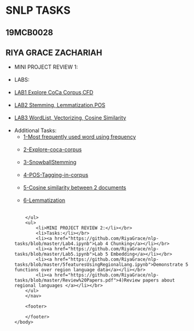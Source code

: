 <!DOCTYPE html>
<html>
	<head>
		<!-- link to main stylesheet -->
		<link rel="stylesheet" type="text/css" href="/css/main.css">
	</head>
	<body>
		<h1>SNLP TASKS</h1>
		<h2>19MCB0028</h2>
		<h2>RIYA GRACE ZACHARIAH</h2>
		<nav>
    		<ul> 
			<li>MINI PROJECT REVIEW 1:</li></br>
			<li>LABS:</li></br>
			<li><a href="https://github.com/RiyaGrace/nlp-tasks/blob/master/LAB1_TASKS.ipynb">LAB1 Explore CoCa Corpus,CFD </a></li></br>
			<li><a href="https://github.com/RiyaGrace/nlp-tasks/blob/master/LAB2_TASKS.ipynb">LAB2 Stemming, Lemmatization,POS</a></li></br>
			<li><a href="https://github.com/RiyaGrace/nlp-tasks/blob/master/LAB3_TASKS.ipynb">LAB3 WordList, Vectorizing, Cosine Similarity</a></li></br>
  			<li>Additional Tasks:
    			<ul>
				<li><a href="https://github.com/RiyaGrace/nlp-tasks/blob/master/MOST_FREQ_USED_WORD.ipynb">1-Most frequently used word using frequency</a></li></br>
				<li><a href="https://github.com/RiyaGrace/nlp-tasks/blob/master/EXPLORE%20COCA%20CORPUS%20OF%20ANY%203%20FAMOUS%20PEOPLE.pdf">2-Explore-coca-corpus</a></li></br>
				<li><a href="https://github.com/RiyaGrace/nlp-tasks/blob/master/Snowball_Stemming.ipynb">3-SnowballStemming</a></li></br>
				<li><a href="https://github.com/RiyaGrace/nlp-tasks/blob/master/POS_TAGGING.ipynb">4-POS-Tagging-in-corpus</a></li></br>
				<li><a href="https://github.com/RiyaGrace/nlp-tasks/blob/master/COSINE_SIMILARITY.ipynb">5-Cosine similarity between 2 documents</a></li></br>
    	                        <li><a href="https://github.com/RiyaGrace/nlp-tasks/blob/master/Lemmatization.ipynb">6-Lemmatization</a></li></br>
    			</ul>
  			</li>
  			
		</ul>
		<ul> 
			<li>MINI PROJECT REVIEW 2:</li></br>
			<li>Tasks:</li></br>
			<li><a href="https://github.com/RiyaGrace/nlp-tasks/blob/master/Lab4.ipynb">Lab 4 Chunking</a></li></br>
			<li><a href="https://github.com/RiyaGrace/nlp-tasks/blob/master/Lab5.ipynb">Lab 5 Embedding</a></li></br>
			<li><a href="https://github.com/RiyaGrace/nlp-tasks/blob/master/5featuresUsingRegionalLang.ipynb">Demonstrate 5 functions over region language data</a></li></br>
  			<li><a href="https://github.com/RiyaGrace/nlp-tasks/blob/master/Review%20Papers.pdf">4)Review papers about regional languages </a></li></br>
		</ul>
		</nav>
		
		<footer>
    		
		</footer>
	</body>
</html>

